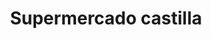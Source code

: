 ---
title: "Supermercado castilla"
url: /castilla-la-nueva/supermercado-castilla/
shop: Supermarkt
---